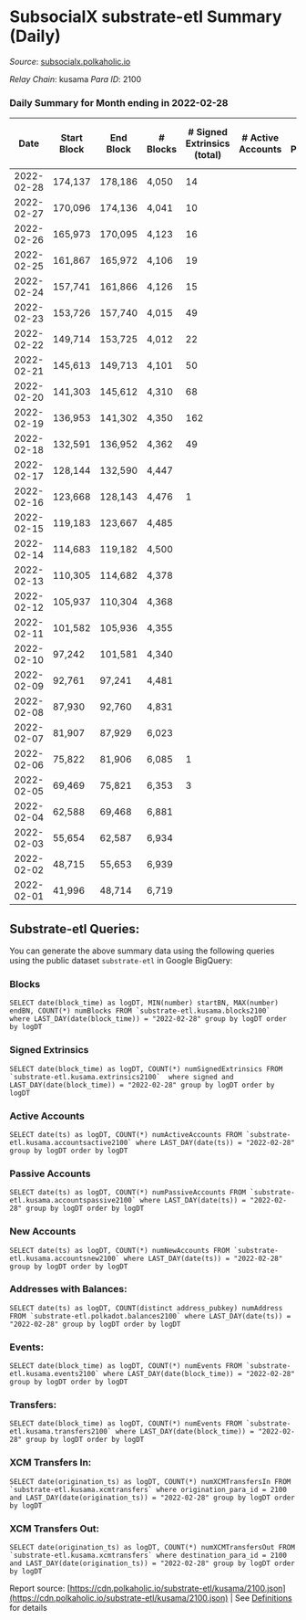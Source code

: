 # SubsocialX substrate-etl Summary (Daily)

_Source_: [subsocialx.polkaholic.io](https://subsocialx.polkaholic.io)

*Relay Chain*: kusama
*Para ID*: 2100



### Daily Summary for Month ending in 2022-02-28


| Date | Start Block | End Block | # Blocks | # Signed Extrinsics (total) | # Active Accounts | # Passive | # New | # Addresses with Balances | # Events | # Transfers | # XCM Transfers In | # XCM Transfers Out | Issues | 
| ---- | ----------- | --------- | -------- | --------------------------- | ----------------- | --------- | ----- | ------------------------- | -------- | ----------- | ------------------ | ------------------- | ------ |
| 2022-02-28 | 174,137 | 178,186 | 4,050 | 14 |  |  |  | 12,036 | 8,142 |   |   |   |  |
| 2022-02-27 | 170,096 | 174,136 | 4,041 | 10 |  |  |  |  | 8,113 |   |   |   |  |
| 2022-02-26 | 165,973 | 170,095 | 4,123 | 16 |  |  |  |  | 8,289 |   |   |   |  |
| 2022-02-25 | 161,867 | 165,972 | 4,106 | 19 |  |  |  |  | 8,266 |   |   |   |  |
| 2022-02-24 | 157,741 | 161,866 | 4,126 | 15 |  |  |  |  | 8,297 |   |   |   |  |
| 2022-02-23 | 153,726 | 157,740 | 4,015 | 49 |  |  |  |  | 22,235 | 5,620  |   |   |  |
| 2022-02-22 | 149,714 | 153,725 | 4,012 | 22 |  |  |  |  | 8,085 |   |   |   |  |
| 2022-02-21 | 145,613 | 149,713 | 4,101 | 50 |  |  |  |  | 8,335 |   |   |   |  |
| 2022-02-20 | 141,303 | 145,612 | 4,310 | 68 |  |  |  |  | 8,784 |   |   |   |  |
| 2022-02-19 | 136,953 | 141,302 | 4,350 | 162 |  |  |  |  | 9,115 |   |   |   |  |
| 2022-02-18 | 132,591 | 136,952 | 4,362 | 49 |  |  |  |  | 93,023 | 23,913  |   |   |  |
| 2022-02-17 | 128,144 | 132,590 | 4,447 |  |  |  |  |  | 8,896 |   |   |   |  |
| 2022-02-16 | 123,668 | 128,143 | 4,476 | 1 |  |  |  |  | 8,961 |   |   |   |  |
| 2022-02-15 | 119,183 | 123,667 | 4,485 |  |  |  |  |  | 8,972 |   |   |   |  |
| 2022-02-14 | 114,683 | 119,182 | 4,500 |  |  |  |  |  | 9,003 |   |   |   |  |
| 2022-02-13 | 110,305 | 114,682 | 4,378 |  |  |  |  |  | 8,758 |   |   |   |  |
| 2022-02-12 | 105,937 | 110,304 | 4,368 |  |  |  |  |  | 8,739 |   |   |   |  |
| 2022-02-11 | 101,582 | 105,936 | 4,355 |  |  |  |  |  | 8,712 |   |   |   |  |
| 2022-02-10 | 97,242 | 101,581 | 4,340 |  |  |  |  |  | 8,682 |   |   |   |  |
| 2022-02-09 | 92,761 | 97,241 | 4,481 |  |  |  |  |  | 8,965 |   |   |   |  |
| 2022-02-08 | 87,930 | 92,760 | 4,831 |  |  |  |  |  | 9,665 |   |   |   |  |
| 2022-02-07 | 81,907 | 87,929 | 6,023 |  |  |  |  |  | 12,049 |   |   |   |  |
| 2022-02-06 | 75,822 | 81,906 | 6,085 | 1 |  |  |  |  | 12,179 |   |   |   |  |
| 2022-02-05 | 69,469 | 75,821 | 6,353 | 3 |  |  |  |  | 12,724 |   |   |   |  |
| 2022-02-04 | 62,588 | 69,468 | 6,881 |  |  |  |  |  | 13,766 |   |   |   |  |
| 2022-02-03 | 55,654 | 62,587 | 6,934 |  |  |  |  |  | 13,872 |   |   |   |  |
| 2022-02-02 | 48,715 | 55,653 | 6,939 |  |  |  |  |  | 13,881 |   |   |   |  |
| 2022-02-01 | 41,996 | 48,714 | 6,719 |  |  |  |  |  | 13,442 |   |   |   |  |

## Substrate-etl Queries:
You can generate the above summary data using the following queries using the public dataset `substrate-etl` in Google BigQuery:


### Blocks
```
SELECT date(block_time) as logDT, MIN(number) startBN, MAX(number) endBN, COUNT(*) numBlocks FROM `substrate-etl.kusama.blocks2100`  where LAST_DAY(date(block_time)) = "2022-02-28" group by logDT order by logDT
```


### Signed Extrinsics
```
SELECT date(block_time) as logDT, COUNT(*) numSignedExtrinsics FROM `substrate-etl.kusama.extrinsics2100`  where signed and LAST_DAY(date(block_time)) = "2022-02-28" group by logDT order by logDT
```


### Active Accounts
```
SELECT date(ts) as logDT, COUNT(*) numActiveAccounts FROM `substrate-etl.kusama.accountsactive2100` where LAST_DAY(date(ts)) = "2022-02-28" group by logDT order by logDT
```


### Passive Accounts
```
SELECT date(ts) as logDT, COUNT(*) numPassiveAccounts FROM `substrate-etl.kusama.accountspassive2100` where LAST_DAY(date(ts)) = "2022-02-28" group by logDT order by logDT
```


### New Accounts
```
SELECT date(ts) as logDT, COUNT(*) numNewAccounts FROM `substrate-etl.kusama.accountsnew2100` where LAST_DAY(date(ts)) = "2022-02-28" group by logDT order by logDT
```


### Addresses with Balances:
```
SELECT date(ts) as logDT, COUNT(distinct address_pubkey) numAddress FROM `substrate-etl.polkadot.balances2100` where LAST_DAY(date(ts)) = "2022-02-28" group by logDT order by logDT
```


### Events:
```
SELECT date(block_time) as logDT, COUNT(*) numEvents FROM `substrate-etl.kusama.events2100` where LAST_DAY(date(block_time)) = "2022-02-28" group by logDT order by logDT
```


### Transfers:
```
SELECT date(block_time) as logDT, COUNT(*) numEvents FROM `substrate-etl.kusama.transfers2100` where LAST_DAY(date(block_time)) = "2022-02-28" group by logDT order by logDT
```


### XCM Transfers In:
```
SELECT date(origination_ts) as logDT, COUNT(*) numXCMTransfersIn FROM `substrate-etl.kusama.xcmtransfers` where origination_para_id = 2100 and LAST_DAY(date(origination_ts)) = "2022-02-28" group by logDT order by logDT
```


### XCM Transfers Out:
```
SELECT date(origination_ts) as logDT, COUNT(*) numXCMTransfersOut FROM `substrate-etl.kusama.xcmtransfers` where destination_para_id = 2100 and LAST_DAY(date(origination_ts)) = "2022-02-28" group by logDT order by logDT
```



Report source: [https://cdn.polkaholic.io/substrate-etl/kusama/2100.json](https://cdn.polkaholic.io/substrate-etl/kusama/2100.json) | See [Definitions](/DEFINITIONS.md) for details
